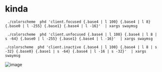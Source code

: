 # kinda

```
 ./colorscheme  phd 'client.focused {.base4 | l 100} {.base4 | l 8} {.base0 | l -255} {.base1} {.base4 | l -16}'  | xargs swaymsg
```

```
 ./colorscheme  phd 'client.unfocused {.base4 | l 100} {.base4 | l 8 | s -64} {.base0 | l -255} {.base1} {.base4 | l -16}'  | xargs swaymsg
```

```
./colorscheme  phd 'client.inactive {.base4 | l 100} {.base4 | l 8 | s -32} {.base0} {.base1 | s -64} {.base4 | l -16 | s -32}'  | xargs swaymsg
```

![image](https://github.com/user-attachments/assets/508741d0-fae4-49fd-b569-254273705647)
